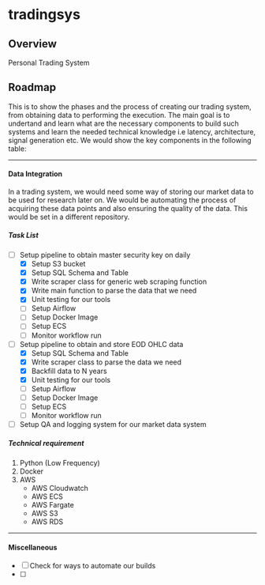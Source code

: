 # tradingsys
<h2>Overview</h2>
Personal Trading System
<br>
<h2>Roadmap</h2>
<p>This is to show the phases and the process of creating our trading system, from obtaining data to performing the execution. The main goal is to undertand and learn what are the necessary components to build such systems and learn the needed technical knowledge i.e latency, architecture, signal generation etc. We would show the key components in the following table:</p>

<hr>

#### Data Integration
In a trading system, we would need some way of storing our market data to be used for research later on. We would be automating the process of acquiring these data points and also ensuring the quality of the data. This would be set in a different repository.

##### Task List
- [ ] Setup pipeline to obtain master security key on daily
    - [x] Setup S3 bucket
    - [x] Setup SQL Schema and Table
    - [x] Write scraper class for generic web scraping function
    - [x] Write main function to parse the data that we need
    - [x] Unit testing for our tools
    - [ ] Setup Airflow
    - [ ] Setup Docker Image
    - [ ] Setup ECS
    - [ ] Monitor workflow run
- [ ] Setup pipeline to obtain and store EOD OHLC data
    - [x] Setup SQL Schema and Table
    - [x] Write scraper class to parse the data we need
    - [x] Backfill data to N years
    - [x] Unit testing for our tools
    - [ ] Setup Airflow
    - [ ] Setup Docker Image
    - [ ] Setup ECS
    - [ ] Monitor workflow run
- [ ] Setup QA and logging system for our market data system

##### Technical requirement
1. Python (Low Frequency)
2. Docker
3. AWS
    - AWS Cloudwatch
    - AWS ECS
    - AWS Fargate
    - AWS S3
    - AWS RDS

<hr>

#### Miscellaneous
- [ ] Check for ways to automate our builds
- [ ] 